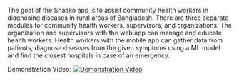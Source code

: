 The goal of the Shaako app is to assist community health workers in diagnosing diseases in rural areas of Bangladesh. There are three separate modules for community health workers, supervisors, and organizations. The organization and supervisors with the web app can manage and educate health workers. Health workers with the mobile app can gather data from patients, diagnose diseases from the given symptoms using a ML model and find the closest hospitals in case of an emergency.

Demonstration Video:
[![Demonstration Video](https://yt-embed.herokuapp.com/embed?v=h7b0vDJqepY)](https://www.youtube.com/watch?v=h7b0vDJqepY "Demonstration Video")
